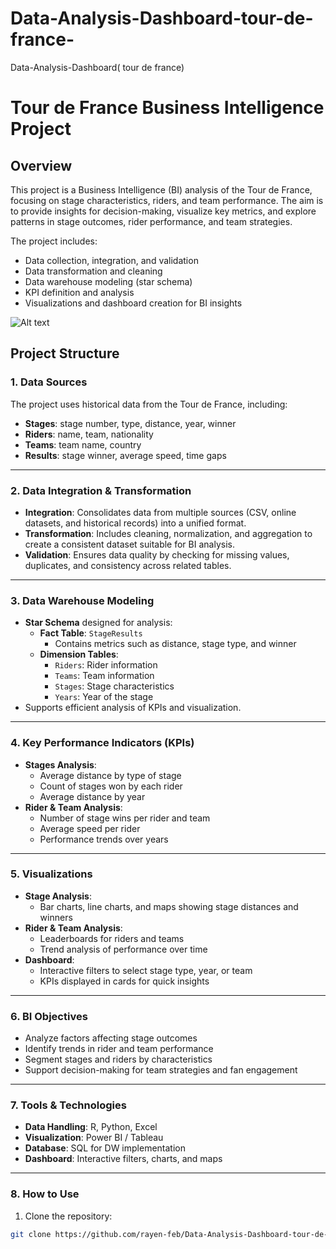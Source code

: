 # Data-Analysis-Dashboard-tour-de-france-
Data-Analysis-Dashboard( tour de france) 
# Tour de France Business Intelligence Project

## Overview
This project is a Business Intelligence (BI) analysis of the Tour de France, focusing on stage characteristics, riders, and team performance. The aim is to provide insights for decision-making, visualize key metrics, and explore patterns in stage outcomes, rider performance, and team strategies.

The project includes:

- Data collection, integration, and validation
- Data transformation and cleaning
- Data warehouse modeling (star schema)
- KPI definition and analysis
- Visualizations and dashboard creation for BI insights
  
![Alt text](images/1.png)


## Project Structure

### 1. Data Sources
The project uses historical data from the Tour de France, including:

- **Stages**: stage number, type, distance, year, winner
- **Riders**: name, team, nationality
- **Teams**: team name, country
- **Results**: stage winner, average speed, time gaps

---

### 2. Data Integration & Transformation
- **Integration**: Consolidates data from multiple sources (CSV, online datasets, and historical records) into a unified format.
- **Transformation**: Includes cleaning, normalization, and aggregation to create a consistent dataset suitable for BI analysis.
- **Validation**: Ensures data quality by checking for missing values, duplicates, and consistency across related tables.

---

### 3. Data Warehouse Modeling
- **Star Schema** designed for analysis:
  - **Fact Table**: `StageResults`
    - Contains metrics such as distance, stage type, and winner
  - **Dimension Tables**:
    - `Riders`: Rider information
    - `Teams`: Team information
    - `Stages`: Stage characteristics
    - `Years`: Year of the stage
- Supports efficient analysis of KPIs and visualization.

---

### 4. Key Performance Indicators (KPIs)
- **Stages Analysis**:
  - Average distance by type of stage
  - Count of stages won by each rider
  - Average distance by year
- **Rider & Team Analysis**:
  - Number of stage wins per rider and team
  - Average speed per rider
  - Performance trends over years

---

### 5. Visualizations
- **Stage Analysis**:
  - Bar charts, line charts, and maps showing stage distances and winners
- **Rider & Team Analysis**:
  - Leaderboards for riders and teams
  - Trend analysis of performance over time
- **Dashboard**:
  - Interactive filters to select stage type, year, or team
  - KPIs displayed in cards for quick insights

---

### 6. BI Objectives
- Analyze factors affecting stage outcomes
- Identify trends in rider and team performance
- Segment stages and riders by characteristics
- Support decision-making for team strategies and fan engagement

---

### 7. Tools & Technologies
- **Data Handling**: R, Python, Excel
- **Visualization**: Power BI / Tableau
- **Database**: SQL for DW implementation
- **Dashboard**: Interactive filters, charts, and maps

---

### 8. How to Use
1. Clone the repository:
```bash
git clone https://github.com/rayen-feb/Data-Analysis-Dashboard-tour-de-france-/
